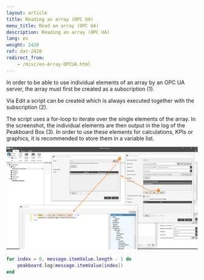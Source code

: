 ```yaml
---
layout: article
title: Reading an array (OPC UA)
menu_title: Read an array (OPC UA)
description: Reading an array (OPC UA)
lang: en
weight: 2420
ref: dat-2420
redirect_from: 
	- /misc/en-Array-OPCUA.html
---
```


In order to be able to use individual elements of an array by an OPC UA server, the array must first be created as a subscription (1).

Via Edit a script can be created which is always executed together with the subscription (2).

The script uses a for-loop to iterate over the single elements of the array.
In the screenshot, the individual elements are then output in the log of the Peakboard Box (3).
In order to use these elements for calculations, KPIs or graphics, it is recommended to store them in a variable list.

![img01](/assets/images/misc/ArrayOPCUA/img01.png)

```lua
for index = 0, message.itemValue.length - 1 do
	peakboard.log(message.itemValue[index])
end
```
